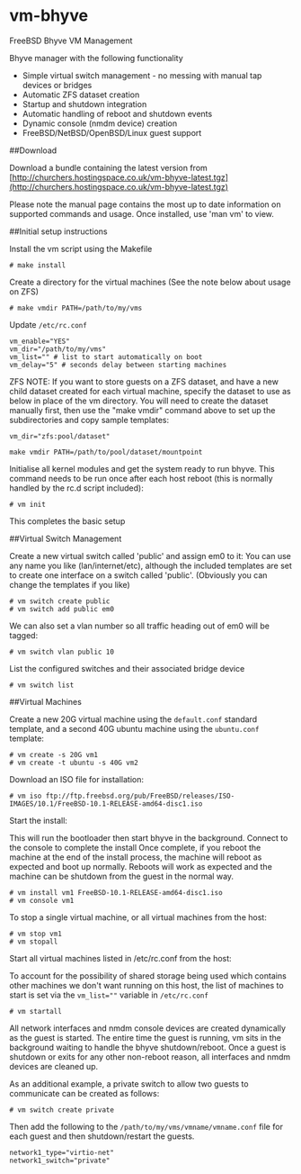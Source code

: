 # vm-bhyve

FreeBSD Bhyve VM Management

Bhyve manager with the following functionality

* Simple virtual switch management - no messing with manual tap devices or bridges
* Automatic ZFS dataset creation
* Startup and shutdown integration
* Automatic handling of reboot and shutdown events
* Dynamic console (nmdm device) creation
* FreeBSD/NetBSD/OpenBSD/Linux guest support

##Download

Download a bundle containing the latest version from [http://churchers.hostingspace.co.uk/vm-bhyve-latest.tgz](http://churchers.hostingspace.co.uk/vm-bhyve-latest.tgz)

Please note the manual page contains the most up to date information on supported commands and usage.
Once installed, use 'man vm' to view.

##Initial setup instructions

Install the vm script using the Makefile

    # make install

Create a directory for the virtual machines
(See the note below about usage on ZFS)

    # make vmdir PATH=/path/to/my/vms
    
Update `/etc/rc.conf`

    vm_enable="YES"
    vm_dir="/path/to/my/vms"
    vm_list="" # list to start automatically on boot
    vm_delay="5" # seconds delay between starting machines
    
ZFS NOTE: If you want to store guests on a ZFS dataset, and have a new child dataset created for each virtual machine,
specify the dataset to use as below in place of the vm directory. You will need to create the dataset manually first,
then use the "make vmdir" command above to set up the subdirectories and copy sample templates:

    vm_dir="zfs:pool/dataset"

    make vmdir PATH=/path/to/pool/dataset/mountpoint

Initialise all kernel modules and get the system ready to run bhyve.
This command needs to be run once after each host reboot (this is normally handled by the rc.d script included):

    # vm init
    
This completes the basic setup

##Virtual Switch Management

Create a new virtual switch called 'public' and assign em0 to it:
You can use any name you like (lan/internet/etc), although the included templates are set to create one interface on a switch called 'public'. (Obviously you can change the templates if you like)

    # vm switch create public
    # vm switch add public em0
    
We can also set a vlan number so all traffic heading out of em0 will be tagged:

    # vm switch vlan public 10
    
List the configured switches and their associated bridge device

    # vm switch list
    
##Virtual Machines

Create a new 20G virtual machine using the `default.conf` standard template, and a second 40G ubuntu machine using the `ubuntu.conf` template:

    # vm create -s 20G vm1
    # vm create -t ubuntu -s 40G vm2
    
Download an ISO file for installation:

    # vm iso ftp://ftp.freebsd.org/pub/FreeBSD/releases/ISO-IMAGES/10.1/FreeBSD-10.1-RELEASE-amd64-disc1.iso

Start the install:

This will run the bootloader then start bhyve in the background. Connect to the console to complete the install
Once complete, if you reboot the machine at the end of the install process, the machine will reboot as expected and boot up normally. Reboots will work as expected and the machine can be shutdown from the guest in the normal way.

    # vm install vm1 FreeBSD-10.1-RELEASE-amd64-disc1.iso
    # vm console vm1
    
To stop a single virtual machine, or all virtual machines from the host:

    # vm stop vm1
    # vm stopall
    
Start all virtual machines listed in /etc/rc.conf from the host:

To account for the possibility of shared storage being used which contains other machines we don't want running on this host, the list of machines to start is set via the `vm_list=""` variable in `/etc/rc.conf`

    # vm startall

All network interfaces and nmdm console devices are created dynamically as the guest is started. The entire time the guest is running, vm sits in the background waiting to handle the bhyve shutdown/reboot. Once a guest is shutdown or exits for any other non-reboot reason, all interfaces and nmdm devices are cleaned up.

As an additional example, a private switch to allow two guests to communicate can be created as follows:

    # vm switch create private
    
Then add the following to the `/path/to/my/vms/vmname/vmname.conf` file for each guest and then shutdown/restart the guests.

    network1_type="virtio-net"
    network1_switch="private"
